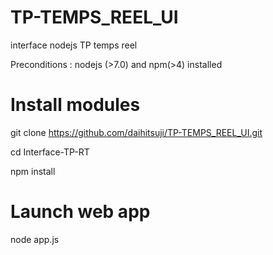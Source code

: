 # TP-TEMPS_REEL_UI
interface nodejs TP temps reel

Preconditions : nodejs (>7.0) and npm(>4) installed

# Install modules
git clone https://github.com/daihitsuji/TP-TEMPS_REEL_UI.git

cd Interface-TP-RT

npm install
# Launch web app
node app.js
